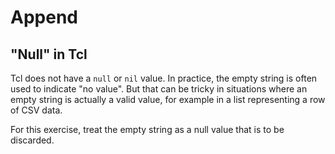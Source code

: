 # Append

## "Null" in Tcl

Tcl does not have a `null` or `nil` value.
In practice, the empty string is often used to indicate "no value".
But that can be tricky in situations where an empty string is actually a valid value, for example in a list representing a row of CSV data.

For this exercise, treat the empty string as a null value that is to be discarded.
